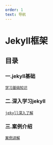 ```yaml
---
order: 1
text: 导航
---
```


# Jekyll框架

## 目录

### 一.jekyll基础

[`学习基础知识`](./jekyll_base.md "去学习基础知识")

### 二.深入学习jekyll

[`jekyll深入了解`](./jekyll_deep.md "jekyll深入了解")

### 三.案例介绍

[`案例讲解`](./jekyll_example.md "案例介绍")